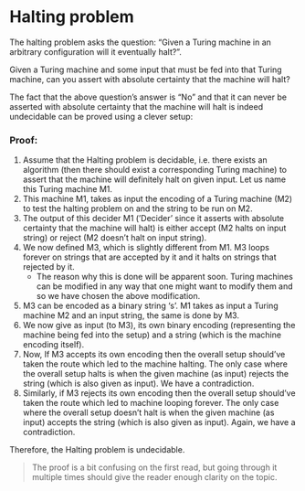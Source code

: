 # Halting problem

The halting problem asks the question: “Given a Turing machine in an arbitrary configuration will it eventually halt?”. 

Given a Turing machine and some input that must be fed into that Turing machine, can you assert with absolute certainty that the machine will halt?

The fact that the above question’s answer is “No” and that it can never be asserted with absolute certainty that the machine will halt is indeed undecidable can be proved using a clever setup:

### Proof:

1. Assume that the Halting problem is decidable, i.e. there exists an algorithm (then there should exist a corresponding Turing machine) to assert that the machine will definitely halt on given input. Let us name this Turing machine M1.
2. This machine M1, takes as input the encoding of a Turing machine (M2) to test the halting problem on and the string to be run on M2.
3. The output of this decider M1 (’Decider’ since it asserts with absolute certainty that the machine will halt) is either accept (M2 halts on input string) or reject (M2 doesn’t halt on input string).
4. We now defined M3, which is slightly different from M1. M3 loops forever on strings that are accepted by it and it halts on strings that rejected by it.
    - The reason why this is done will be apparent soon. Turing machines can be modified in any way that one might want to modify them and so we have chosen the above modification.
5. M3 can be encoded as a binary string ‘s’. M1 takes as input a Turing machine M2 and an input string, the same is done by M3. 
6. We now give as input (to M3), its own binary encoding (representing the machine being fed into the setup) and a string (which is the machine encoding itself). 
7. Now, If M3 accepts its own encoding then the overall setup should’ve taken the route which led to the machine halting. The only case where the overall setup halts is when the given machine (as input) rejects the string (which is also given as input). We have a contradiction.
8. Similarly, if M3 rejects its own encoding then the overall setup should’ve taken the route which led to machine looping forever. The only case where the overall setup doesn’t halt is when the given machine (as input) accepts the string (which is also given as input). Again, we have a contradiction.

Therefore, the Halting problem is undecidable.

> The proof is a bit confusing on the first read, but going through it multiple times should give the reader enough clarity on the topic.
>